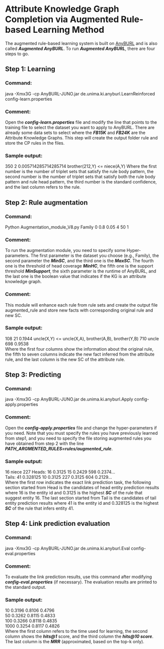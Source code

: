 # Attribute Knowledge Graph Completion via Augmented Rule-based Learning Method
The augmented rule-based learning system is built on [AnyBURL](https://web.informatik.uni-mannheim.de/AnyBURL/) and is also called ***Augmented AnyBURL***. To run ***Augmented AnyBURL***, there are four steps to go.
## Step 1: Learning
### Command:
java -Xmx3G -cp AnyBURL-JUNO.jar de.unima.ki.anyburl.LearnReinforced config-learn.properties
### Comment:
Open the ***config-learn.properties*** file and modify the line that points to the training file to select the dataset you want to apply to AnyBURL. There are already some data sets to select where the ***FB15K*** and ***FB24K*** are the Attribute Knowledge Graphs. This step will create the output folder rule and store the CP rules in the files.
### Sample output:
350	2	0.005714285714285714	brother(212,Y) <= niece(A,Y)
Where the first number is the number of triplet sets that satisfy the rule body pattern, the second number is the number of triplet sets that satisfy both the rule body pattern and rule head pattern, the third number is the standard confidence, and the last column refers to the rule. 
## Step 2: Rule augmentation
### Command: 
Python Augmentation_module_V8.py Family 0 0.8 0.05 4 50 1
### Comment: 
To run the augmentation module, you need to specify some Hyper-parameters. The first parameter is the dataset you choose (e.g., Family), the second parameter the ***MinSC***, and the third one is the ***MaxSC***. The fourth one is the threshold of head coverage ***MinHC***, the fifth one is the support threshold ***MinSupport***, the sixth parameter is the runtime of AnyBURL, and the last one is the boolean value that indicates if the KG is an attribute knowledge graph.
### Comment: 
This module will enhance each rule from rule sets and create the output file augmented_rule and store new facts with corresponding original rule and new SC.
### Sample output:
108	21	0.1944	uncle(X,Y) <= uncle(X,A), brother(A,B), brother(Y,B)	710	uncle	698	0.9538\
Where the first four columns show the information about the original rule, the fifth to seven columns indicate the new fact inferred from the attribute rule, and the last column is the new SC of the attribute rule.
## Step 3: Predicting
### Command:
java -Xmx3G -cp AnyBURL-JUNO.jar de.unima.ki.anyburl.Apply config-apply.properties
### Comment:
Open the ***config-apply.properties*** file and change the hyper-parameters if you need. Note that you must specify the rules you have previously learned from step1, and you need to specify the file storing augmented rules you have obtained from step 2 with the line ***PATH_ARGMENTED_RULES=rules/augmented_rule***.
### Sample output:
16 niece 227
Heads: 16	0.3125	15	0.2429	598	0.2374…\
Tails: 41	0.328125	10	0.3125	227	0.3125	604	0.2129…\
Where the first row indicates the exact link prediction task, the following section started from Head is the candidates of head entity prediction results where 16 is the entity id and 0.3125 is the highest ***SC*** of the rule that suggest entity 16. The last section started from Tail is the candidates of tail entity prediction results where 41 is the entity id and 0.328125 is the highest ***SC*** of the rule that infers entity 41.
## Step 4: Link prediction evaluation
### Command:
java -Xmx3G -cp AnyBURL-JUNO.jar de.unima.ki.anyburl.Eval config-eval.properties  
### Comment:
To evaluate the link prediction results, use this command after modifying ***config-eval.properties*** (if necessary). The evaluation results are printed to the standard output.
### Sample output:
10   0.3196   0.8106   0.4796\
50   0.3262   0.8115   0.4833\
100   0.3266   0.8118   0.4835\
1000   0.3254   0.8117   0.4826\
Where the first column refers to the time used for learning, the second column shows the ***hits@1*** score, and the third column the ***hits@10 score***. The last column is the ***MRR*** (approximated, based on the top-k only).
